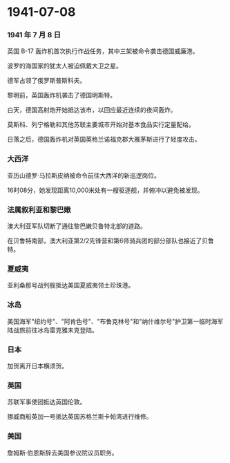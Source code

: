 # 1941-07-08

### 1941 年 7 月 8 日

英国 B-17 轰炸机首次执行作战任务，其中三架被命令袭击德国威廉港。

波罗的海国家的犹太人被迫佩戴大卫之星。

德军占领了俄罗斯普斯科夫。

黎明前，英国轰炸机袭击了德国明斯特。

白天，德国高射炮开始抵达该市，以回应最近连续的夜间轰炸。

莫斯科、列宁格勒和其他苏联主要城市开始对基本食品实行定量配给。

日落之后，德国轰炸机对英国英格兰诺福克郡大雅茅斯进行了轻度攻击。

### 大西洋

亚历山德罗·马拉斯皮纳被命令前往大西洋的新巡逻岗位。

16时08分，她发现距离10,000米处有一艘驱逐舰，并俯冲以避免被发现。

### 法属叙利亚和黎巴嫩

澳大利亚军队切断了通往黎巴嫩贝鲁特北部的道路。

在贝鲁特南部，澳大利亚第2/2先锋营和第6师骑兵团的部分部队也接近了贝鲁特。

### 夏威夷

亚利桑那号战列舰抵达美国夏威夷领土珍珠港。

### 冰岛

美国海军"纽约号"、"阿肯色号"、"布鲁克林号"和"纳什维尔号"护卫第一临时海军陆战旅前往冰岛雷克雅未克登陆。

### 日本

加贺离开日本横须贺。

### 英国

苏联军事使团抵达英国伦敦。

挪威商船英加一号抵达英国苏格兰斯卡帕湾进行维修。

### 美国

詹姆斯·伯恩斯辞去美国参议院议员职务。